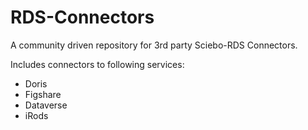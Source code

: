 # RDS-Connectors
A community driven repository for 3rd party Sciebo-RDS Connectors.

Includes connectors to following services:

* Doris
* Figshare
* Dataverse
* iRods
